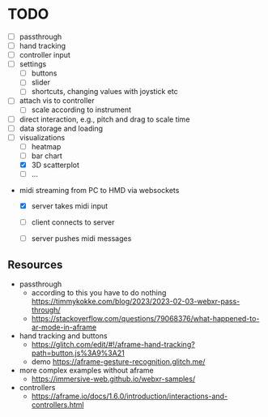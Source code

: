 # TODO

- [ ] passthrough
- [ ] hand tracking
- [ ] controller input
- [ ] settings
  - [ ] buttons
  - [ ] slider
  - [ ] shortcuts, changing values with joystick etc
- [ ] attach vis to controller
  - [ ] scale according to instrument
- [ ] direct interaction, e.g., pitch and drag to scale time
- [ ] data storage and loading
- [ ] visualizations
  - [ ] heatmap
  - [ ] bar chart
  - [x] 3D scatterplot
  - [ ] ...
- midi streaming from PC to HMD via websockets
  - [x] server takes midi input
  - [ ] client connects to server
  - [ ] server pushes midi messages




## Resources


- passthrough
  - according to this you have to do nothing https://timmykokke.com/blog/2023/2023-02-03-webxr-pass-through/
  - https://stackoverflow.com/questions/79068376/what-happened-to-ar-mode-in-aframe
- hand tracking and buttons
  - https://glitch.com/edit/#!/aframe-hand-tracking?path=button.js%3A9%3A21
  - demo https://aframe-gesture-recognition.glitch.me/
- more complex examples without aframe
  - https://immersive-web.github.io/webxr-samples/
- controllers
  - https://aframe.io/docs/1.6.0/introduction/interactions-and-controllers.html
